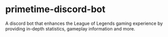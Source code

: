 # primetime-discord-bot
A discord bot that enhances the League of Legends gaming experience by providing in-depth statistics, gameplay information and more.

